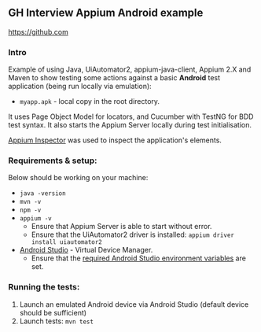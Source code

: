 ## GH Interview Appium Android example

https://github.com

### Intro

Example of using Java, UiAutomator2, appium-java-client, Appium 2.X and Maven to show testing some actions against a basic **Android** test application (being run locally via emulation):

* `myapp.apk` - local copy in the root directory.

It uses Page Object Model for locators, and Cucumber with TestNG for BDD test syntax. It also starts the Appium Server locally during test initialisation.

[Appium Inspector](https://github.com/appium/appium-inspector) was used to inspect the application's elements.

### Requirements & setup:

Below should be working on your machine:

* `java -version`
* `mvn -v`
* `npm -v`
* `appium -v`
  * Ensure that Appium Server is able to start without error.
  * Ensure that the UiAutomator2 driver is installed: `appium driver install uiautomator2`
* [Android Studio](https://developer.android.com/studio) - Virtual Device Manager.
  * Ensure that the [required Android Studio environment variables](https://developer.android.com/tools/variables) are set.

### Running the tests:

1. Launch an emulated Android device via Android Studio (default device should be sufficient)
2. Launch tests: `mvn test`